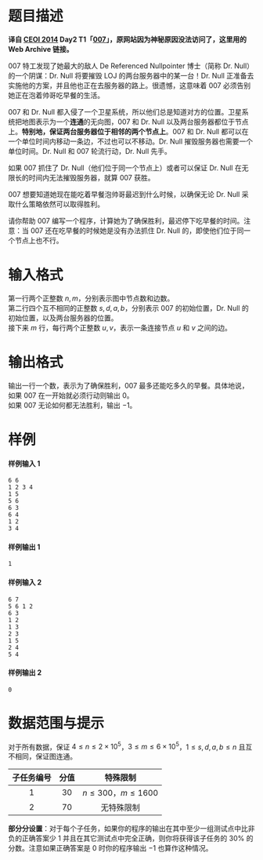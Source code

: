 
# 题目描述

**译自 [CEOI 2014](http://web.archive.org/web/20140628072203/http://ceoi2014.informatik-olympiade.de/?page_id=473) Day2 T1「[007](http://ceoi.inf.elte.hu/probarch/14/007.pdf)」，原网站因为神秘原因没法访问了，这里用的 Web Archive 链接。**

007 特工发现了她最大的敌人 De Referenced Nullpointer 博士（简称 Dr. Null）的一个阴谋：Dr. Null 将要摧毁 LOJ 的两台服务器中的某一台！Dr. Null 正准备去实施他的方案，并且他也正在去服务器的路上。很遗憾，这意味着 007 必须告别她正在泡着帅哥吃早餐的生活。

007 和 Dr. Null 都入侵了一个卫星系统，所以他们总是知道对方的位置。卫星系统把地图表示为一个**连通**的无向图，007 和 Dr. Null 以及两台服务器都位于节点上。**特别地，保证两台服务器位于相邻的两个节点上**。007 和 Dr. Null 都可以在一个单位时间内移动一条边，不过也可以不移动。Dr. Null 摧毁服务器也需要一个单位时间。Dr. Null 和 007 轮流行动，Dr. Null 先手。

如果 007 抓住了 Dr. Null（他们位于同一个节点上）或者可以保证 Dr. Null 在无限长的时间内无法摧毁服务器，就算 007 获胜。

007 想要知道她现在能吃着早餐泡帅哥最迟到什么时候，以确保无论 Dr. Null 采取什么策略依然可以取得胜利。

请你帮助 007 编写一个程序，计算她为了确保胜利，最迟停下吃早餐的时间。注意：当 007 还在吃早餐的时候她是没有办法抓住 Dr. Null 的，即使他们位于同一个节点上也不行。

# 输入格式

第一行两个正整数 $n, m$，分别表示图中节点数和边数。  
第二行四个互不相同的正整数 $s, d, a, b$，分别表示 007 的初始位置，Dr. Null 的初始位置，以及两台服务器的位置。  
接下来 $m$ 行，每行两个正整数 $u, v$，表示一条连接节点 $u$ 和 $v$ 之间的边。

# 输出格式

输出一行一个数，表示为了确保胜利，007 最多还能吃多久的早餐。具体地说，如果 007 在一开始就必须行动则输出 $0$。  
如果 007 无论如何都无法胜利，输出 $-1$。

# 样例

#### 样例输入 1
```plain
6 6
1 2 3 4
1 5
5 6
6 3
6 4
1 2
3 4
```

#### 样例输出 1
```plain
1
```

#### 样例输入 2
```plain
6 7
5 6 1 2
6 3
1 2
1 3
2 3
1 5
2 4
5 4
```

#### 样例输出 2
```plain
0
```

# 数据范围与提示

对于所有数据，保证 $4 \le n \le 2 \times {10}^5$，$3 \le m \le 6 \times {10}^5$，$1 \le s, d, a, b \le n$ 且互不相同，保证图连通。

| 子任务编号 | 分值 | 特殊限制 |
| :-: | :-: | :-: |
| $1$ | $30$ | $n \le 300$，$m \le 1600$ |
| $2$ | $70$ | 无特殊限制 |

**部分分设置**：对于每个子任务，如果你的程序的输出在其中至少一组测试点中比非负的正确答案少 $1$ 并且在其它测试点中完全正确，则你将获得该子任务的 $30 \%$ 的分数。注意如果正确答案是 $0$ 时你的程序输出 $-1$ 也算作这种情况。

